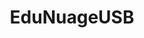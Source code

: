 ---
#date: 2019-05-16T23:48:05.000Z
layout: post
title: EduNuageUSB
lien: https://github.com/DegrangeM/EduNuageUSB
description: >-
  EduNuageUSB est un logiciel permettant aux enseignants de facilement sauvegarder le contenu de leur clef USB et qui utilise le cloud de l'Éducation Nationale (offrant 100 Go de stockage).
image: >-
  https://user-images.githubusercontent.com/53106394/196740520-04b3c2bc-b0c8-4d9b-86c6-b685b6f72da2.png
#optimized_image: >-
#  https://res.cloudinary.com/dm7h7e8xj/image/upload/c_scale,w_380/v1559821647/theme6_qeeojf.jpg
category: Logiciel
tags:
  - welcome
  - blog
---